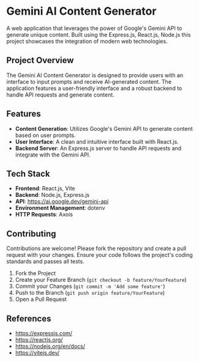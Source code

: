 
# Gemini AI Content Generator

A web application that leverages the power of Google's Gemini API to generate unique content. Built using the  Express.js, React.js, Node.js this project showcases the integration of modern web technologies.

## Project Overview

The Gemini AI Content Generator is designed to provide users with an interface to input prompts and receive AI-generated content. The application features a user-friendly interface and a robust backend to handle API requests and generate content.

## Features

- **Content Generation**: Utilizes Google's Gemini API to generate content based on user prompts.
- **User Interface**: A clean and intuitive interface built with React.js.
- **Backend Server**: An Express.js server to handle API requests and integrate with the Gemini API.


## Tech Stack

- **Frontend**: React.js, Vite
- **Backend**: Node.js, Express.js
- **API**: https://ai.google.dev/gemini-api
- **Environment Management**: dotenv
- **HTTP Requests**: Axois 

## Contributing

Contributions are welcome! Please fork the repository and create a pull request with your changes. Ensure your code follows the project's coding standards and passes all tests.

1. Fork the Project
2. Create your Feature Branch (`git checkout -b feature/YourFeature`)
3. Commit your Changes (`git commit -m 'Add some feature'`)
4. Push to the Branch (`git push origin feature/YourFeature`)
5. Open a Pull Request

## References
- https://expressjs.com/
- https://reactjs.org/
- https://nodejs.org/en/docs/
- https://vitejs.dev/

